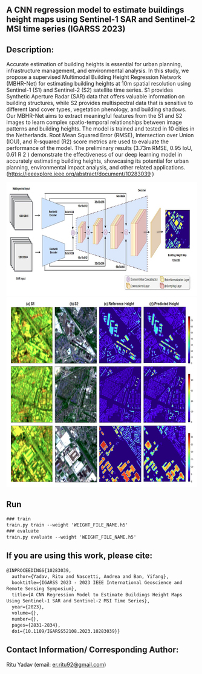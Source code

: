 ## A CNN regression model to estimate buildings height maps using Sentinel-1 SAR and Sentinel-2 MSI time series (IGARSS 2023)

## Description: 
Accurate estimation of building heights is essential for urban planning, infrastructure management, and environmental analysis. In this study, we propose a supervised Multimodal Building Height Regression Network (MBHR-Net) for estimating building heights at 10m spatial resolution using Sentinel-1 (S1) and Sentinel-2 (S2) satellite time series. S1 provides Synthetic Aperture Radar (SAR) data that offers valuable information on building structures, while S2 provides multispectral data that is sensitive to different land cover types, vegetation phenology, and building shadows. Our MBHR-Net aims to extract meaningful features from the S1 and S2 images to learn complex spatio-temporal relationships between image patterns and building heights. The model is trained and tested in 10 cities in the Netherlands. Root Mean Squared Error (RMSE), Intersection over Union (IOU), and R-squared (R2) score metrics are used to evaluate the performance of the model. The preliminary results (3.73m RMSE, 0.95 IoU, 0.61 R 2 ) demonstrate the effectiveness of our deep learning model in accurately estimating building heights, showcasing its potential for urban planning, environmental impact analysis, and other related applications. (https://ieeexplore.ieee.org/abstract/document/10283039 )

<img src="https://github.com/RituYadav92/Building-Height-Estimation_SEN12_IGARSS23/blob/main/Network_Architecture.JPG" alt="Flood Sites" width="1000" height="300">

<img src="https://github.com/RituYadav92/Building-Height-Estimation_SEN12_IGARSS23/blob/main/Data_samples.JPG" alt="Flood Sites" width="700" height="500">

## Run
```
### train 
train.py train --weight 'WEIGHT_FILE_NAME.h5'
### evaluate
train.py evaluate --weight 'WEIGHT_FILE_NAME.h5'
```

## If you are using this work, please cite:
```
@INPROCEEDINGS{10283039,
  author={Yadav, Ritu and Nascetti, Andrea and Ban, Yifang},
  booktitle={IGARSS 2023 - 2023 IEEE International Geoscience and Remote Sensing Symposium}, 
  title={A CNN Regression Model to Estimate Buildings Height Maps Using Sentinel-1 SAR and Sentinel-2 MSI Time Series}, 
  year={2023},
  volume={},
  number={},
  pages={2831-2834},
  doi={10.1109/IGARSS52108.2023.10283039}}
```

## Contact Information/ Corresponding Author:
Ritu Yadav (email: er.ritu92@gmail.com)
